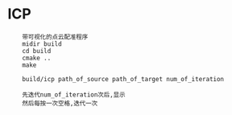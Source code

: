 # ICP
		带可视化的点云配准程序
		midir build
		cd build
		cmake ..
		make
		
		build/icp path_of_source path_of_target num_of_iteration
		
		先迭代num_of_iteration次后,显示
		然后每按一次空格,迭代一次

